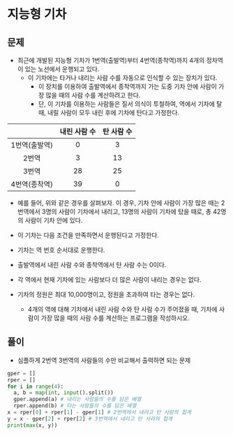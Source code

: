 # 지능형 기차

## 문제

- 최근에 개발된 지능형 기차가 1번역(출발역)부터 4번역(종착역)까지 4개의 정차역이 있는 노선에서 운행되고 있다. 
  - 이 기차에는 타거나 내리는 사람 수를 자동으로 인식할 수 있는 장치가 있다. 
    - 이 장치를 이용하여 출발역에서 종착역까지 가는 도중 기차 안에 사람이 가장 많을 때의 사람 수를 계산하려고 한다. 
    - 단, 이 기차를 이용하는 사람들은 질서 의식이 투철하여, 역에서 기차에 탈 때, 내릴 사람이 모두 내린 후에 기차에 탄다고 가정한다.

|     |내린 사람 수|탄 사람 수|
|:---:|:---:|:---:|
|1번역(출발역)|0|3|2
|2번역|	3|	13|
|3번역|	28|	25|
|4번역(종착역)|	39|	0|

- 예를 들어, 위와 같은 경우를 살펴보자. 이 경우, 기차 안에 사람이 가장 많은 때는 2번역에서 3명의 사람이 기차에서 내리고, 13명의 사람이 기차에 탔을 때로, 총 42명의 사람이 기차 안에 있다.

- 이 기차는 다음 조건을 만족하면서 운행된다고 가정한다.

- 기차는 역 번호 순서대로 운행한다.
- 출발역에서 내린 사람 수와 종착역에서 탄 사람 수는 0이다.
- 각 역에서 현재 기차에 있는 사람보다 더 많은 사람이 내리는 경우는 없다.
- 기차의 정원은 최대 10,000명이고, 정원을 초과하여 타는 경우는 없다.
  - 4개의 역에 대해 기차에서 내린 사람 수와 탄 사람 수가 주어졌을 때, 기차에 사람이 가장 많을 때의 사람 수를 계산하는 프로그램을 작성하시오.

## 풀이

- 심플하게 2번역 3번역의 사람들의 수만 비교해서 출력하면 되는 문제

``` Python
gper = []
rper = []
for i in range(4):
  a, b = map(int, input().split())
  gper.append(a) # 내리는 사람들의 수를 담은 배열
  rper.append(b) # 타는 사람들의 수를 담은 배열
x = rper[0] + rper[1] - gper[1] # 2번역에서 내리고 탄 사람의 합계
y = x - gper[2] + rper[2] # 3번역에서 내리고 탄 사라의 합계
print(max(x, y))
```
